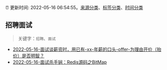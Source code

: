 :alarm_clock: 更新时间: 2022-05-16 06:54:55。[来源分类](../README.md)、[标签分类](../TAGS.md)、[时间分类](../TIMELINE.md)

## 招聘面试


> 关键字：`招聘`、`面试`



- [2022-05-16-面试谈薪资时，用已有-xx-年薪的口头-offer-为理由开价（抬价）是否明智？](https://www.v2ex.com/t/853136) 
- [2022-05-16-面试杀手锏：Redis源码之BitMap](https://toutiao.io/k/h50ng9m) 